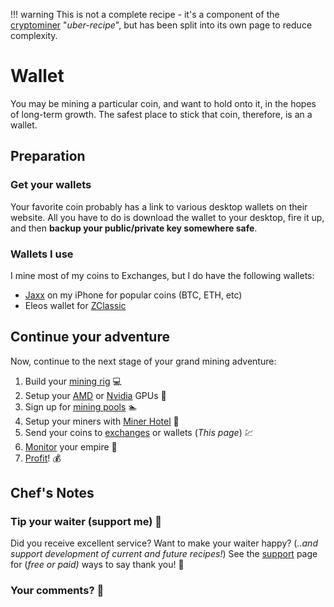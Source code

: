 !!! warning
    This is not a complete recipe - it's a component of the [cryptominer](/recipes/cryptominer/) "_uber-recipe_", but has been split into its own page to reduce complexity.

# Wallet

You may be mining a particular coin, and want to hold onto it, in the hopes of long-term growth. The safest place to stick that coin, therefore, is an a wallet.

## Preparation

### Get your wallets

Your favorite coin probably has a link to various desktop wallets on their website. All you have to do is download the wallet to your desktop, fire it up, and then **backup your public/private key somewhere safe**.

### Wallets I use

I mine most of my coins to Exchanges, but I do have the following wallets:

* [Jaxx](https://itunes.apple.com/nz/app/jaxx-blockchain-wallet/id1084514516?mt=8) on my iPhone for popular coins (BTC, ETH, etc)
* Eleos wallet for [ZClassic](https://zclassic.org/)


## Continue your adventure

Now, continue to the next stage of your grand mining adventure:

1. Build your [mining rig](/recipes/cryptominer/mining-rig/) 💻
2. Setup your [AMD](/recipes/cryptominer/amd-gpu/) or [Nvidia](/recipes/cryptominer/nvidia-gpu/) GPUs 🎨
3. Sign up for [mining pools](/recipes/cryptominer/mining-pool/) :swimmer:
4. Setup your miners with [Miner Hotel](/recipes/cryptominer/minerhotel/) 🏨
5. Send your coins to [exchanges](/recipes/cryptominer/exchange/)  or wallets (_This page_) 💹
6. [Monitor](/recipes/cryptominer/monitor/) your empire :heartbeat:
7. [Profit](/recipes/cryptominer/profit/)! 💰


## Chef's Notes

### Tip your waiter (support me) 👏

Did you receive excellent service? Want to make your waiter happy? (_..and support development of current and future recipes!_) See the [support](/support/) page for (_free or paid)_ ways to say thank you! 👏

### Your comments? 💬
